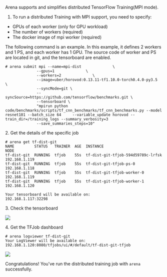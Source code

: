 
Arena supports and simplifies distributed TensorFlow Training(MPI mode). 


1. To run a distributed Training with MPI support, you need to specify:

 - GPUs of each worker (only for GPU workload)
 - The number of workers (required)
 - The docker image of mpi worker (required)
 

The following command is an example. In this example, it defines 2 workers and 1 PS, and each worker has 1 GPU. The source code of worker and PS are located in git, and the tensorboard are enabled.

```
# arena submit mpi --name=mpi-dist              \
              --gpus=1              \
              --workers=2              \
              --image=uber/horovod:0.13.11-tf1.10.0-torch0.4.0-py3.5  \
              --syncMode=git \
              --syncSource=https://github.com/tensorflow/benchmarks.git \
              --tensorboard \
              "mpirun python code/benchmarks/scripts/tf_cnn_benchmarks/tf_cnn_benchmarks.py --model resnet101 --batch_size 64     --variable_update horovod --train_dir=/training_logs --summary_verbosity=3 
              --save_summaries_steps=10"
```

2\. Get the details of the specific job

```
# arena get tf-dist-git
NAME         STATUS   TRAINER  AGE  INSTANCE                            NODE                   
tf-dist-git  RUNNING  tfjob    55s  tf-dist-git-tfjob-594d59789c-lrfsk  192.168.1.119
tf-dist-git  RUNNING  tfjob    55s  tf-dist-git-tfjob-ps-0              192.168.1.118
tf-dist-git  RUNNING  tfjob    55s  tf-dist-git-tfjob-worker-0          192.168.1.119
tf-dist-git  RUNNING  tfjob    55s  tf-dist-git-tfjob-worker-1          192.168.1.120

Your tensorboard will be available on:
192.168.1.117:32298
```

3\. Check the tensorboard

![](3-tensorboard.jpg)


4\. Get the TFJob dashboard

```
# arena logviewer tf-dist-git
Your LogViewer will be available on:
192.168.1.120:8080/tfjobs/ui/#/default/tf-dist-git-tfjob
```


![](4-tfjob-logviewer-distributed.jpg)

Congratulations! You've run the distributed training job with `arena` successfully. 